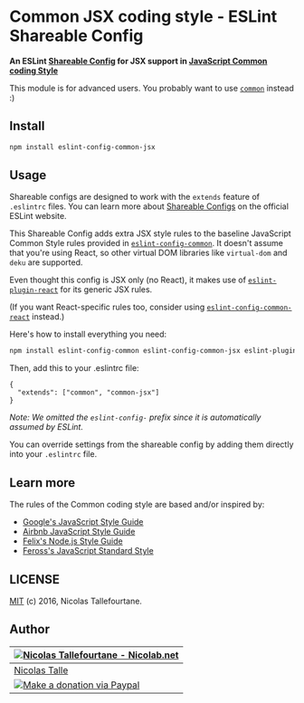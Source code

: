 # Common JSX coding style - ESLint Shareable Config

__An ESLint [Shareable Config](http://eslint.org/docs/developer-guide/shareable-configs) for JSX support in [JavaScript Common coding Style](https://github.com/Nicolab/eslint-config-common)__

This module is for advanced users. You probably want to use [`common`](https://github.com/Nicolab/eslint-config-common) instead :)


## Install

```sh
npm install eslint-config-common-jsx
```


## Usage

Shareable configs are designed to work with the `extends` feature of `.eslintrc` files.
You can learn more about
[Shareable Configs](http://eslint.org/docs/developer-guide/shareable-configs) on the
official ESLint website.

This Shareable Config adds extra JSX style rules to the baseline JavaScript Common Style
rules provided in
[`eslint-config-common`](https://www.npmjs.com/package/eslint-config-common).
It doesn't assume that you're using React, so other virtual DOM libraries like
`virtual-dom` and `deku` are supported.

Even thought this config is JSX only (no React), it makes use of
[`eslint-plugin-react`](https://npmjs.com/package/eslint-plugin-react) for its generic
JSX rules.

(If you want React-specific rules too, consider using
[`eslint-config-common-react`](https://www.npmjs.com/package/eslint-config-common-react)
instead.)

Here's how to install everything you need:

```sh
npm install eslint-config-common eslint-config-common-jsx eslint-plugin-promise eslint-plugin-react eslint-plugin-standard
```

Then, add this to your .eslintrc file:

```
{
  "extends": ["common", "common-jsx"]
}
```

*Note: We omitted the `eslint-config-` prefix since it is automatically assumed by ESLint.*

You can override settings from the shareable config by adding them directly into your
`.eslintrc` file.


## Learn more

The rules of the Common coding style are based and/or inspired by:

 * [Google's JavaScript Style Guide](https://google.github.io/styleguide/javascriptguide.xml)
 * [Airbnb JavaScript Style Guide](https://github.com/airbnb/javascript)
 * [Felix's Node.js Style Guide](https://github.com/felixge/node-style-guide)
 * [Feross's JavaScript Standard Style](http://standardjs.com)


## LICENSE

[MIT](https://github.com/Nicolab/eslint-config-common-jsx/blob/master/LICENSE) (c) 2016, Nicolas Tallefourtane.


## Author

| [![Nicolas Tallefourtane - Nicolab.net](http://www.gravatar.com/avatar/d7dd0f4769f3aa48a3ecb308f0b457fc?s=64)](http://nicolab.net) |
|---|
| [Nicolas Talle](http://nicolab.net) |
| [![Make a donation via Paypal](https://www.paypalobjects.com/en_US/i/btn/btn_donate_SM.gif)](https://www.paypal.com/cgi-bin/webscr?cmd=_s-xclick&hosted_button_id=PGRH4ZXP36GUC) |